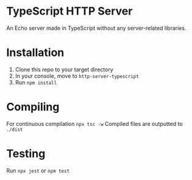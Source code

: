 # TypeScript HTTP Server

An Echo server made in TypeScript without any server-related libraries. 

# Installation

1. Clone this repo to your target directory
2. In your console, move to `http-server-typescript`
3. Run `npm install`

# Compiling

For continuous compilation `npx tsc -w`
Compiled files are outputted to `./dist`

# Testing

Run `npx jest` or `npm test`